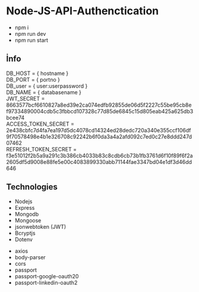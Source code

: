 # Node-JS-API-Authenctication
- npm i <br>
- npm run dev <br>
- npm run start

## İnfo

DB_HOST = { hostname  }<br>
DB_PORT = { portno } <br>
DB_user = { user:userpassword }<br>
DB_NAME = { databasename } <br>
JWT_SECRET = 8663577bcf6610827a8ed39e2ca074edfb92855de06d5f2227c55be95cb8ef97334890004cdb5c3fbbcd107328c77d85de6845c15d805eab425a625db3bcee74 <br>
ACCESS_TOKEN_SECRET = 2e438cbfc7d4fa7ea197d5dc4078cd14324ed28dedc720a340e355ccf106df9f70578498e4b1e326708c92242b6f0da3a4a2afd092c7ed0c27e8ddd247d07462 <br>
REFRESH_TOKEN_SECRET = f3e51012f2b5a9a291c3b386cb4033b83c8cdb6cb73b1fb3761d6f10f89f6f2a2605df5d9008e88fe5e00c4083899330abb71144fae3347bd04e1df3d46dd646 <br>

## Technologies

* Nodejs
* Express
* Mongodb
* Mongoose
* jsonwebtoken (JWT)
* Bcryptjs
* Dotenv
- axios
- body-parser
- cors
- passport
- passport-google-oauth20
- passport-linkedin-oauth2



